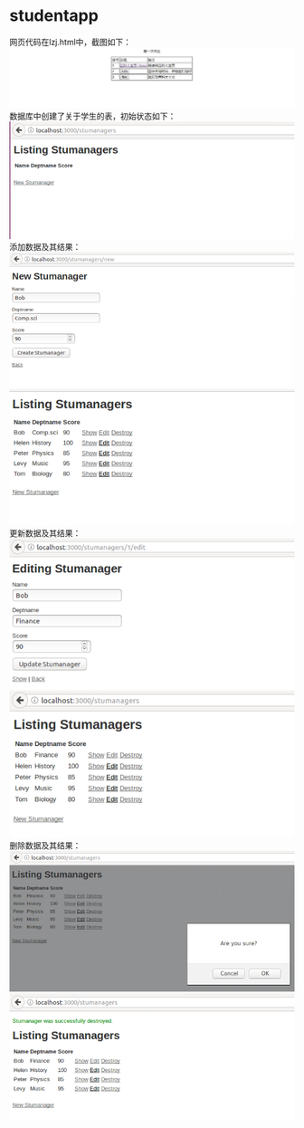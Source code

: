 # studentapp
网页代码在lzj.html中，截图如下：<br>
![image text](https://github.com/liuzhangjie/studentapp/blob/master/lzj/lzj.jpg)<br>
数据库中创建了关于学生的表，初始状态如下：<br>
![image text](https://github.com/liuzhangjie/studentapp/blob/master/lzj/lzj-1.png)<br>
添加数据及其结果：<br>
![image text](https://github.com/liuzhangjie/studentapp/blob/master/lzj/lzj-add.png)<br>
![image text](https://github.com/liuzhangjie/studentapp/blob/master/lzj/lzj-add-result.png)<br>
更新数据及其结果：<br>
![image text](https://github.com/liuzhangjie/studentapp/blob/master/lzj/lzj-update.png)<br>
![image text](https://github.com/liuzhangjie/studentapp/blob/master/lzj/lzj-update-res.png)<br>
删除数据及其结果：<br>
![image text](https://github.com/liuzhangjie/studentapp/blob/master/lzj/lzj-delete.png)<br>
![image text](https://github.com/liuzhangjie/studentapp/blob/master/lzj/lzj-delete-res.png)<br>
